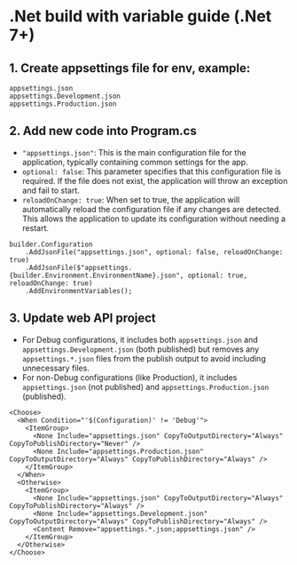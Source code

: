 # .Net build with variable guide (.Net 7+)

## 1. Create appsettings file for env, example:

```
appsettings.json
appsettings.Development.json
appsettings.Production.json
```

## 2. Add new code into Program.cs
- `"appsettings.json"`: This is the main configuration file for the application, typically containing common settings for the app.
- `optional: false`: This parameter specifies that this configuration file is required. If the file does not exist, the application will throw an exception and fail to start.
- `reloadOnChange: true`: When set to true, the application will automatically reload the configuration file if any changes are detected. This allows the application to update its configuration without needing a restart.

```
builder.Configuration
    .AddJsonFile("appsettings.json", optional: false, reloadOnChange: true)
    .AddJsonFile($"appsettings.{builder.Environment.EnvironmentName}.json", optional: true, reloadOnChange: true)
    .AddEnvironmentVariables();
```

## 3. Update web API project
- For Debug configurations, it includes both `appsettings.json` and `appsettings.Development.json` (both published) but removes any `appsettings.*.json` files from the publish output to avoid including unnecessary files.
- For non-Debug configurations (like Production), it includes `appsettings.json` (not published) and `appsettings.Production.json` (published).
```
<Choose>
  <When Condition="'$(Configuration)' != 'Debug'">
    <ItemGroup>
      <None Include="appsettings.json" CopyToOutputDirectory="Always" CopyToPublishDirectory="Never" />
      <None Include="appsettings.Production.json" CopyToOutputDirectory="Always" CopyToPublishDirectory="Always" />
    </ItemGroup>
  </When>
  <Otherwise>
    <ItemGroup>
      <None Include="appsettings.json" CopyToOutputDirectory="Always" CopyToPublishDirectory="Always" />
      <None Include="appsettings.Development.json" CopyToOutputDirectory="Always" CopyToPublishDirectory="Always" />
      <Content Remove="appsettings.*.json;appsettings.json" />
    </ItemGroup>
  </Otherwise>
</Choose>
```
